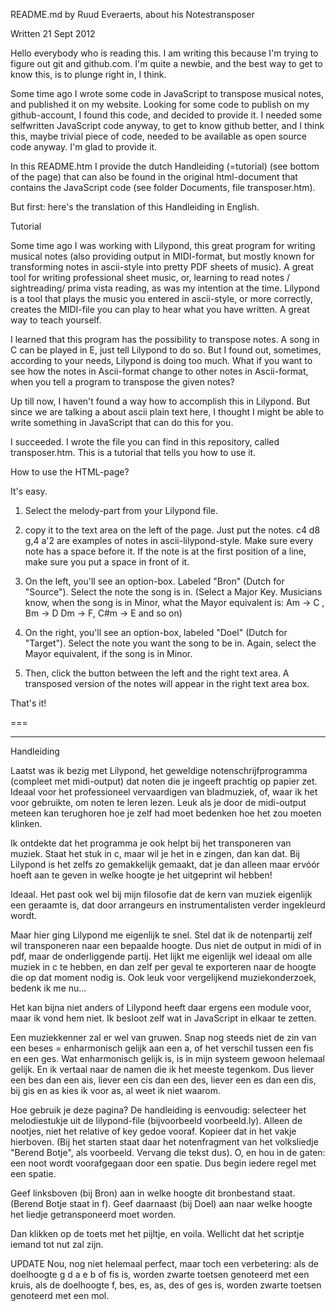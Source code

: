 README.md by Ruud Everaerts, about his Notestransposer

Written 21 Sept 2012

Hello everybody who is reading this. I am writing this
because I'm trying to figure out git and github.com.
I'm quite a newbie, and the best way to get to know
this, is to plunge right in, I think.

Some time ago I wrote some code in JavaScript
to transpose musical notes, and published it on my website.
Looking for some code to publish on my github-account, I found
this code, and decided to provide it. I needed some selfwritten
JavaScript code anyway, to get to know github better, and I think 
this, maybe trivial piece of code, needed to be available as open 
source code anyway. I'm glad to provide it.

In this README.htm I provide the dutch Handleiding (=tutorial)
(see bottom of the page) that can also be found in the
original html-document that contains the JavaScript code (see
folder Documents, file transposer.htm).

But first: here's the translation of this Handleiding in English.

Tutorial

Some time ago I was working with Lilypond, this
great program for writing musical notes (also
providing output in MIDI-format, but mostly
known for transforming notes in ascii-style
into pretty PDF sheets of music). A great tool
for writing professional sheet music, or, learning
to read notes / sightreading/ prima vista reading,
as was my intention at the time.
Lilypond is a tool that plays the music you
entered in ascii-style, or more correctly, creates
the MIDI-file you can play to hear what you have
written. A great way to teach yourself.

I learned that this program has the possibility
to transpose notes. 
A song in C can be played in E, just tell Lilypond
to do so. But I found out, sometimes, according to
your needs, Lilypond is doing too much. What if you
want to see how the notes in Ascii-format change
to other notes in Ascii-format, when you tell a program
to transpose the given notes?

Up till now, I haven't found a way how to accomplish
this in Lilypond. But since we are talking a about
ascii plain text here, I thought I might be able
to write something in JavaScript that can do this
for you.

I succeeded. I wrote the file you can find in
this repository, called transposer.htm. This
is a tutorial that tells you how to use it.

How to use the HTML-page?

It's easy. 

1. Select the melody-part from your
Lilypond file.

2. copy it to the
text area on the left of the page.
Just put the notes. c4 d8 g,4 a'2 are
examples of notes in ascii-lilypond-style.
Make sure every note has a space before it.
If the note is at the first position of a line,
make sure you put a space in front of it.

3. On the left, you'll see an option-box. Labeled
"Bron" (Dutch for "Source"). Select the
note the song is in. (Select a Major Key.
Musicians know, when the song is in Minor, what
the Mayor equivalent is: Am -> C , Bm -> D 
Dm -> F, C#m -> E and so on)

4. On the right, you'll see an option-box, labeled
"Doel" (Dutch for "Target"). Select the note
you want the song to be in. Again, select the
Mayor equivalent, if the song is in Minor.

5. Then, click the button between the left and
the right text area. A transposed version
of the notes will appear in the right text
area box.

That's it!

===<hr>


Handleiding

Laatst was ik bezig met Lilypond, het geweldige 
notenschrijfprogramma (compleet met midi-output) 
dat noten die je ingeeft prachtig op papier zet. 
Ideaal voor het professioneel vervaardigen van 
bladmuziek, of, waar ik het voor gebruikte, om 
noten te leren lezen. Leuk als je door de 
midi-output meteen kan terughoren hoe je zelf had 
moet bedenken hoe het zou moeten klinken.

Ik ontdekte dat het programma je ook helpt bij 
het transponeren van muziek. Staat het stuk in c, 
maar wil je het in e zingen, dan kan dat. Bij 
Lilypond is het zelfs zo gemakkelijk gemaakt, dat 
je dan alleen maar ervóór hoeft aan te geven in 
welke hoogte je het uitgeprint wil hebben!

Ideaal. Het past ook wel bij mijn filosofie dat 
de kern van muziek eigenlijk een geraamte is, dat 
door arrangeurs en instrumentalisten verder 
ingekleurd wordt.

Maar hier ging Lilypond me eigenlijk te snel. 
Stel dat ik de notenpartij zelf wil transponeren 
naar een bepaalde hoogte. Dus niet de output in 
midi of in pdf, maar de onderliggende partij. Het 
lijkt me eigenlijk wel ideaal om alle muziek in c 
te hebben, en dan zelf per geval te exporteren 
naar de hoogte die op dat moment nodig is. Ook 
leuk voor vergelijkend muziekonderzoek, bedenk ik 
me nu...

Het kan bijna niet anders of Lilypond heeft daar 
ergens een module voor, maar ik vond hem niet. Ik 
besloot zelf wat in JavaScript in elkaar te 
zetten.

Een muziekkenner zal er wel van gruwen. Snap nog 
steeds niet de zin van een beses = enharmonisch 
gelijk aan een a, of het verschil tussen een fis 
en een ges. Wat enharmonisch gelijk is, is in 
mijn systeem gewoon helemaal gelijk. En ik 
vertaal naar de namen die ik het meeste tegenkom. 
Dus liever een bes dan een ais, liever een cis 
dan een des, liever een es dan een dis, bij gis 
en as kies ik voor as, al weet ik niet waarom.

Hoe gebruik je deze pagina?
De handleiding is eenvoudig: selecteer het 
melodiestukje uit de lilypond-file (bijvoorbeeld 
voorbeeld.ly). Alleen de nootjes, niet het 
relative of key gedoe vooraf. Kopieer dat in het 
vakje hierboven. (Bij het starten staat daar het 
notenfragment van het volksliedje "Berend Botje", 
als voorbeeld. Vervang die tekst dus). O, en hou 
in de gaten: een noot wordt voorafgegaan door een 
spatie. Dus begin iedere regel met een spatie.

Geef linksboven (bij Bron) aan in welke hoogte 
dit bronbestand staat. (Berend Botje staat in f). 
Geef daarnaast (bij Doel) aan naar welke hoogte 
het liedje getransponeerd moet worden.

Dan klikken op de toets met het pijltje, en 
voila. Wellicht dat het scriptje iemand tot nut 
zal zijn.

UPDATE
Nou, nog niet helemaal perfect, maar toch een 
verbetering: als de doelhoogte g d a e b of fis 
is, worden zwarte toetsen genoteerd met een 
kruis, als de doelhoogte f, bes, es, as, des of 
ges is, worden zwarte toetsen genoteerd met een 
mol.
